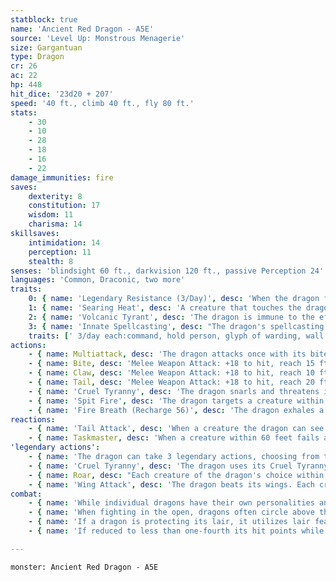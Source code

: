 ```yaml
---
statblock: true
name: 'Ancient Red Dragon - A5E'
source: 'Level Up: Monstrous Menagerie'
size: Gargantuan
type: Dragon
cr: 26
ac: 22
hp: 448
hit_dice: '23d20 + 207'
speed: '40 ft., climb 40 ft., fly 80 ft.'
stats:
    - 30
    - 10
    - 28
    - 18
    - 16
    - 22
damage_immunities: fire
saves:
    dexterity: 8
    constitution: 17
    wisdom: 11
    charisma: 14
skillsaves:
    intimidation: 14
    perception: 11
    stealth: 8
senses: 'blindsight 60 ft., darkvision 120 ft., passive Perception 24'
languages: 'Common, Draconic, two more'
traits:
    0: { name: 'Legendary Resistance (3/Day)', desc: 'When the dragon fails a saving throw, it can choose to succeed instead. When it does, it sheds some of its scales, which turn to charcoal. If it has no more uses of this ability, its Armor Class is reduced to 20 until it finishes a long rest.' }
    1: { name: 'Searing Heat', desc: 'A creature that touches the dragon or hits it with a melee attack for the first time on a turn takes 14 (4d6) fire damage.' }
    2: { name: 'Volcanic Tyrant', desc: 'The dragon is immune to the effects of poisonous gases caused by volcanic environments. It also ignores difficult terrain caused by lava.' }
    3: { name: 'Innate Spellcasting', desc: "The dragon's spellcasting ability is Charisma (save DC 22). It can innately cast the following spells, requiring no material components." }
    traits: [' 3/day each:command, hold person, glyph of warding, wall of fire', ' 1/day each:antimagic field, dominate monster']
actions:
    - { name: Multiattack, desc: 'The dragon attacks once with its bite and twice with its claws. In place of its bite attack, it can Spit Fire.' }
    - { name: Bite, desc: 'Melee Weapon Attack: +18 to hit, reach 15 ft., one target. Hit: 32 (4d10 + 10) piercing damage plus 9 (2d8) fire damage.' }
    - { name: Claw, desc: 'Melee Weapon Attack: +18 to hit, reach 10 ft., one target. Hit: 28 (4d8 + 10) slashing damage.' }
    - { name: Tail, desc: 'Melee Weapon Attack: +18 to hit, reach 20 ft., one target. Hit: 23 (3d8 + 10) bludgeoning damage, and the dragon pushes the target 10 feet away.' }
    - { name: 'Cruel Tyranny', desc: 'The dragon snarls and threatens its minions, driving them to immediate action. The dragon chooses one creature it can see and that can hear the dragon. The creature uses its reaction to make one weapon attack with advantage. If the dragon is bloodied, it can use this ability on three minions at once.' }
    - { name: 'Spit Fire', desc: 'The dragon targets a creature within 60 feet, forcing it to make a DC 22 Dexterity saving throw. The creature takes 22 (4d10) fire damage on a failure or half damage on a success. A creature that fails the save also takes 11 (2d10) ongoing fire damage. A creature can use an action to end the ongoing damage.' }
    - { name: 'Fire Breath (Recharge 56)', desc: 'The dragon exhales a blast of fire in a 90-foot cone. Each creature in that area makes a DC 25 Dexterity saving throw, taking 98 (28d6) fire damage on a failed save or half damage on a success. A creature that fails the saving throw also takes 11 (2d10) ongoing fire damage. While affected by this ongoing damage, it is frightened of the dragon. A creature can use an action to end the ongoing damage.' }
reactions:
    - { name: 'Tail Attack', desc: 'When a creature the dragon can see within 10 feet hits the dragon with a melee attack, the dragon makes a tail attack against it.' }
    - { name: Taskmaster, desc: 'When a creature within 60 feet fails an ability check or saving throw, the dragon roars a command to it. The creature can roll a d10 and add it to the result of the roll, possibly turning the failure into a success.' }
'legendary actions':
    - { name: 'The dragon can take 3 legendary actions, choosing from the options below', desc: "Only one legendary action can be used at a time and only at the end of another creature's turn. It regains spent legendary actions at the start of its turn." }
    - { name: 'Cruel Tyranny', desc: 'The dragon uses its Cruel Tyranny action.' }
    - { name: Roar, desc: "Each creature of the dragon's choice within 120 feet that can hear it makes a DC 22 Charisma saving throw. On a failure, it is frightened for 1 minute. A creature repeats the saving throw at the end of its turns, ending the effect on itself on a success. When it succeeds on a saving throw or the effect ends for it, it is immune to Roar for 24 hours." }
    - { name: 'Wing Attack', desc: 'The dragon beats its wings. Each creature within 15 feet makes a DC 25 Dexterity saving throw. On a failure, it is pushed 10 feet away and knocked prone. The dragon can then fly up to half its fly speed.' }
combat:
    - { name: 'While individual dragons have their own personalities and tactics, most rely heavily on their breath weapons', desc: 'They use them whenever they can, preferably from maximum distance and while flying above their enemies.' }
    - { name: 'When fighting in the open, dragons often circle above their enemies as they wait for their breath weapons to recharge', desc: "They only close to melee if their enemies deal significant damage with ranged attacks, or if they can savage an enemy cut off from its allies. Once bloodied, dragons become more aggressive, attacking with bite and claws when their breath weapons aren't available." }
    - { name: 'If a dragon is protecting its lair, it utilizes lair features, traps, allies, and architecture such as escape tunnels to keep up a hit-and-run fight, reappearing only when it has a fully-recharged breath weapon', desc: 'If the dragon is forced into melee combat, it uses its bite and claws against a single foe. If it has legendary actions like Roar and Wing Attack, it uses them to disperse its other enemies.' }
    - { name: 'If reduced to less than one-fourth its hit points while fighting in the open, a dragon flies away', desc: 'However, it fights to the death to defend its lair, unless it can regain the upper hand through tricks or bargains.' }

---
```

```statblock
monster: Ancient Red Dragon - A5E
```
